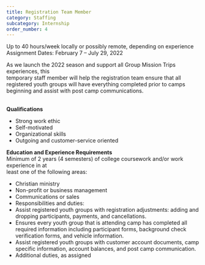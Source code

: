 ```yaml
---
title: Registration Team Member
category: Staffing
subcategory: Internship
order_number: 4
---
```


Up to 40 hours/week locally or possibly remote, depending on experience<br>Assignment Dates: February 7 – July 29, 2022

As we launch the 2022 season and support all Group Mission Trips experiences, this<br>temporary staff member will help the registration team ensure that all registered youth groups will have everything completed prior to camps beginning and assist with post camp communications.

<br>**Qualifications**

* Strong work ethic
* Self-motivated
* Organizational skills
* Outgoing and customer-service oriented

**Education and Experience Requirements**<br>Minimum of 2 years (4 semesters) of college coursework and/or work experience in at<br>least one of the following areas:

* Christian ministry
* Non-profit or business management
* Communications or sales
* Responsibilities and duties:
* Assist registered youth groups with registration adjustments: adding and dropping participants, payments, and cancellations.
* Ensures every youth group that is attending camp has completed all required information including participant forms, background check verification forms, and vehicle information.
* Assist registered youth groups with customer account documents, camp specific information, account balances, and post camp communication.
* Additional duties, as assigned
